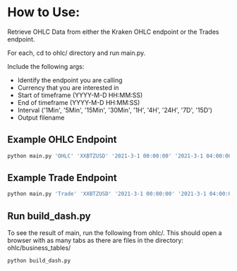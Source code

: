 # How to Use:

Retrieve OHLC Data from either the Kraken OHLC endpoint or the Trades endpoint.

For each, cd to ohlc/ directory and run main.py.

Include the following args:
- Identify the endpoint you are calling
- Currency that you are interested in
- Start of timeframe (YYYY-M-D HH:MM:SS)
- End of timeframe (YYYY-M-D HH:MM:SS)
- Interval ('1Min', '5Min', '15Min', '30Min', '1H', '4H', '24H',  '7D', '15D')
- Output filename 




## Example OHLC Endpoint



```bash
python main.py 'OHLC' 'XXBTZUSD' '2021-3-1 00:00:00' '2021-3-1 04:00:00' '4H' 'OHLC_analysis_file_mar2021_4H.parquet'

```

## Example Trade Endpoint

```bash
python main.py 'Trade' 'XXBTZUSD' '2021-3-1 00:00:00' '2021-3-1 04:00:00' '4H' 'Trade_analysis_file_mar2021_4H.parquet'

```

## Run build_dash.py
To see the result of main, run the following from ohlc/. This should open a browser with as many tabs as there are files in the directory:  ohlc/business_tables/

```bash
python build_dash.py
```

